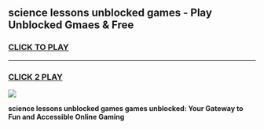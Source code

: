 
## science lessons unblocked games - Play Unblocked Gmaes & Free
<h3>
<a href="https://news.freeplayer.one?title=science_lessons_unblocked_games&ref=23F">CLICK TO PLAY</a></h3>
<hr>

<h3>
<a href="https://news.freeplayer.one?title=science_lessons_unblocked_games&ref=23F">CLICK 2 PLAY</a>
  
</h3>

<a href="https://news.freeplayer.one?title=science_lessons_unblocked_games&ref=23F/"><img src="https://clearcache.store/games.png"></a>


**science lessons unblocked games games unblocked: Your Gateway to Fun and Accessible Online Gaming**
